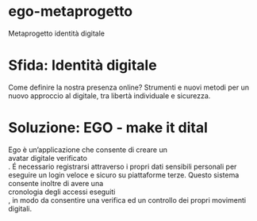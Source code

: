 # ego-metaprogetto
Metaprogetto identità digitale

# Sfida: Identità digitale
Come definire la nostra presenza online? Strumenti e nuovi metodi per un nuovo approccio al digitale, tra libertà individuale e sicurezza.

# Soluzione: EGO - make it dital
Ego è un’applicazione che consente di creare un <br>avatar digitale verificato</br>. É necessario registrarsi attraverso i propri dati sensibili personali per eseguire un login veloce e sicuro su piattaforme terze. Questo sistema consente inoltre di avere una <br>cronologia degli accessi eseguiti</br>, in modo da consentire una verifica ed un controllo dei propri movimenti digitali.

